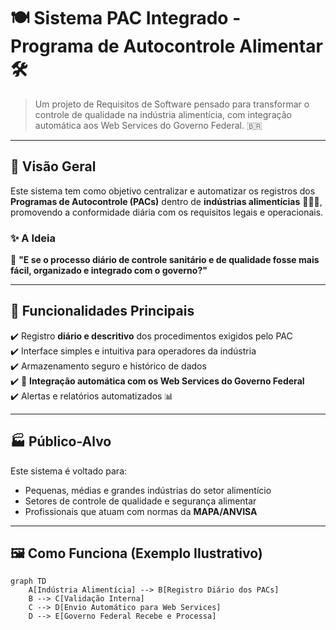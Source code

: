 # 🍽️ Sistema PAC Integrado - Programa de Autocontrole Alimentar 🛠️

> Um projeto de Requisitos de Software pensado para transformar o controle de qualidade na indústria alimentícia, com integração automática aos Web Services do Governo Federal. 🇧🇷

---

## 🌟 Visão Geral

Este sistema tem como objetivo centralizar e automatizar os registros dos **Programas de Autocontrole (PACs)** dentro de **indústrias alimentícias** 🧀🥩🍞, promovendo a conformidade diária com os requisitos legais e operacionais.

### ✨ A Ideia

🧠 **"E se o processo diário de controle sanitário e de qualidade fosse mais fácil, organizado e integrado com o governo?"**

---

## 🧩 Funcionalidades Principais

✔️ Registro **diário e descritivo** dos procedimentos exigidos pelo PAC  
✔️ Interface simples e intuitiva para operadores da indústria  
✔️ Armazenamento seguro e histórico de dados  
✔️ 📡 **Integração automática com os Web Services do Governo Federal**  
✔️ Alertas e relatórios automatizados 📊

---

## 🏭 Público-Alvo

Este sistema é voltado para:
- Pequenas, médias e grandes indústrias do setor alimentício
- Setores de controle de qualidade e segurança alimentar
- Profissionais que atuam com normas da **MAPA/ANVISA**

---

## 🖼️ Como Funciona (Exemplo Ilustrativo)

```mermaid
graph TD
    A[Indústria Alimentícia] --> B[Registro Diário dos PACs]
    B --> C[Validação Interna]
    C --> D[Envio Automático para Web Services]
    D --> E[Governo Federal Recebe e Processa]
